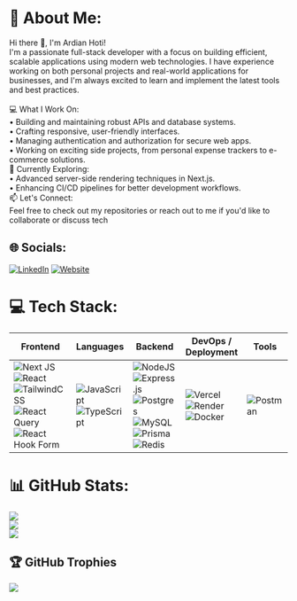 # 💫 About Me:

Hi there 👋, I'm Ardian Hoti!<br>I'm a passionate full-stack developer with a focus on building efficient, scalable applications using modern web technologies. I have experience working on both personal projects and real-world applications for businesses, and I'm always excited to learn and implement the latest tools and best practices.<br><br>💻 What I Work On:<br>• Building and maintaining robust APIs and database systems.<br>• Crafting responsive, user-friendly interfaces.<br>• Managing authentication and authorization for secure web apps.<br>• Working on exciting side projects, from personal expense trackers to e-commerce solutions.<br>🌱 Currently Exploring:<br>• Advanced server-side rendering techniques in Next.js.<br>• Enhancing CI/CD pipelines for better development workflows.<br>📫 Let's Connect:<br>Feel free to check out my repositories or reach out to me if you'd like to collaborate or discuss tech

## 🌐 Socials:

[![LinkedIn](https://img.shields.io/badge/LinkedIn-%230077B5.svg?logo=linkedin&logoColor=white)](https://linkedin.com/in/ardian-hoti) [![Website](https://img.shields.io/badge/Website-000000?style=for-the-badge&logoColor=white)](https://www.ardian.website)

# 💻 Tech Stack:

| Frontend                                                                                                                                                                                                                                                                                                                                                                                                                                                                                                                                                                                                            | Languages                                                                                                                                                                                                                                             | Backend                                                                                                                                                                                                                                                                                                                                                                                                                                                                                                                                                                                                                                                                       | DevOps / Deployment                                                                                                                                                                                                                                                                                                                  | Tools                                                                                                    |
| ------------------------------------------------------------------------------------------------------------------------------------------------------------------------------------------------------------------------------------------------------------------------------------------------------------------------------------------------------------------------------------------------------------------------------------------------------------------------------------------------------------------------------------------------------------------------------------------------------------------- | ----------------------------------------------------------------------------------------------------------------------------------------------------------------------------------------------------------------------------------------------------- | ----------------------------------------------------------------------------------------------------------------------------------------------------------------------------------------------------------------------------------------------------------------------------------------------------------------------------------------------------------------------------------------------------------------------------------------------------------------------------------------------------------------------------------------------------------------------------------------------------------------------------------------------------------------------------- | ------------------------------------------------------------------------------------------------------------------------------------------------------------------------------------------------------------------------------------------------------------------------------------------------------------------------------------ | -------------------------------------------------------------------------------------------------------- |
| ![Next JS](https://img.shields.io/badge/Next-black?style=for-the-badge&logo=next.js&logoColor=white) ![React](https://img.shields.io/badge/react-%2320232a.svg?style=for-the-badge&logo=react&logoColor=%2361DAFB) ![TailwindCSS](https://img.shields.io/badge/tailwindcss-%2338B2AC.svg?style=for-the-badge&logo=tailwind-css&logoColor=white) ![React Query](https://img.shields.io/badge/-React%20Query-FF4154?style=for-the-badge&logo=react%20query&logoColor=white) ![React Hook Form](https://img.shields.io/badge/React%20Hook%20Form-%23EC5990.svg?style=for-the-badge&logo=reacthookform&logoColor=white) | ![JavaScript](https://img.shields.io/badge/javascript-%23323330.svg?style=for-the-badge&logo=javascript&logoColor=%23F7DF1E) ![TypeScript](https://img.shields.io/badge/typescript-%23007ACC.svg?style=for-the-badge&logo=typescript&logoColor=white) | ![NodeJS](https://img.shields.io/badge/node.js-6DA55F?style=for-the-badge&logo=node.js&logoColor=white) ![Express.js](https://img.shields.io/badge/express.js-%23404d59.svg?style=for-the-badge&logo=express&logoColor=%2361DAFB) ![Postgres](https://img.shields.io/badge/postgres-%23316192.svg?style=for-the-badge&logo=postgresql&logoColor=white) ![MySQL](https://img.shields.io/badge/mysql-4479A1.svg?style=for-the-badge&logo=mysql&logoColor=white) ![Prisma](https://img.shields.io/badge/Prisma-3982CE?style=for-the-badge&logo=Prisma&logoColor=white) ![Redis](https://img.shields.io/badge/redis-%23DD0031.svg?style=for-the-badge&logo=redis&logoColor=white) | ![Vercel](https://img.shields.io/badge/vercel-%23000000.svg?style=for-the-badge&logo=vercel&logoColor=white) ![Render](https://img.shields.io/badge/Render-%46E3B7.svg?style=for-the-badge&logo=render&logoColor=white) ![Docker](https://img.shields.io/badge/docker-%230db7ed.svg?style=for-the-badge&logo=docker&logoColor=white) | ![Postman](https://img.shields.io/badge/Postman-FF6C37?style=for-the-badge&logo=postman&logoColor=white) |

# 📊 GitHub Stats:

![](https://github-readme-stats.vercel.app/api?username=Ardian-Hoti&theme=dark&hide_border=true&include_all_commits=false&count_private=false)<br/>
![](https://github-readme-streak-stats.herokuapp.com/?user=Ardian-Hoti&theme=dark&hide_border=true)<br/>
![](https://github-readme-stats.vercel.app/api/top-langs/?username=Ardian-Hoti&theme=dark&hide_border=true&include_all_commits=false&count_private=false&layout=compact)

## 🏆 GitHub Trophies

![](https://github-profile-trophy.vercel.app/?username=Ardian-Hoti&theme=radical&no-frame=false&no-bg=true&margin-w=4)

